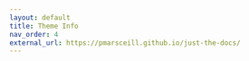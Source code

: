 ```yaml
---
layout: default
title: Theme Info
nav_order: 4
external_url: https://pmarsceill.github.io/just-the-docs/
---
```



